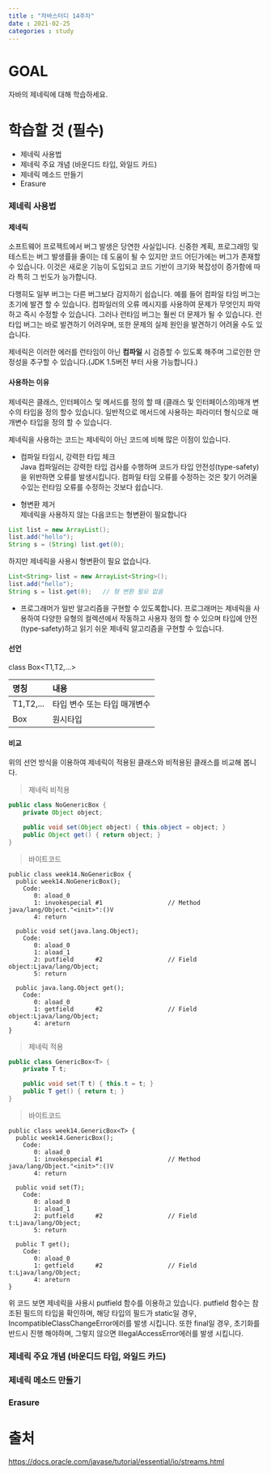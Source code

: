 ```yaml
---
title : "자바스터디 14주차"
date : 2021-02-25
categories : study
---
```


# GOAL
자바의 제네릭에 대해 학습하세요.

# 학습할 것 (필수)

- 제네릭 사용법
- 제네릭 주요 개념 (바운디드 타입, 와일드 카드)
- 제네릭 메소드 만들기
- Erasure


### 제네릭 사용법

#### 제네릭

소프트웨어 프로젝트에서 버그 발생은 당연한 사실입니다. 신중한 계획, 프로그래밍 및 테스트는 버그 발생률을 줄이는 데 도움이 될 수 있지만 코드 어딘가에는 버그가 존재할 수 있습니다. 이것은 새로운 기능이 도입되고 코드 기반이 크기와 복잡성이 증가함에 따라 특히 그 빈도가 능가합니다.

다행히도 일부 버그는 다른 버그보다 감지하기 쉽습니다. 예를 들어 컴파일 타임 버그는 초기에 발견 할 수 있습니다. 컴파일러의 오류 메시지를 사용하여 문제가 무엇인지 파악하고 즉시 수정할 수 있습니다. 그러나 런타임 버그는 훨씬 더 문제가 될 수 있습니다. 런타입 버그는 바로 발견하기 어려우며, 또한 문제의 실제 원인을 발견하기 어려울 수도 있습니다.

제네릭은 이러한 에러를 런타임이 아닌 __컴파일__ 시 검증할 수 있도록 해주며 그로인한 안정성을 추구할 수 있습니다.(JDK 1.5버전 부터 사용 가능합니다.)

#### 사용하는 이유

제네릭은 클래스, 인터페이스 및 메서드를 정의 할 때 (클래스 및 인터페이스의)매개 변수의 타입을 정의 할수 있습니다. 일반적으로 메서드에 사용하는 파라미터 형식으로 매개변수 타입을 정의 할 수 있습니다.

제네릭을 사용하는 코드는 제네릭이 아닌 코드에 비해 많은 이점이 있습니다.

- 컴파일 타임시, 강력한 타입 체크  
 Java 컴파일러는 강력한 타입 검사를 수행하며 코드가 타입 안전성(type-safety)을 위반하면 오류를 발생시킵니다. 컴파일 타임 오류를 수정하는 것은 찾기 어려울 수있는 런타임 오류를 수정하는 것보다 쉽습니다.

- 형변환 제거  
제네릭을 사용하지 않는 다음코드는 형변환이 필요합니다
```java
List list = new ArrayList();
list.add("hello");
String s = (String) list.get(0);
```
하지만 제네릭을 사용시 형변환이 필요 없습니다.
```java
List<String> list = new ArrayList<String>();
list.add("hello");
String s = list.get(0);   // 형 변환 필요 없음
```
- 프로그래머가 일반 알고리즘을 구현할 수 있도록합니다.
프로그래머는 제네릭을 사용하여 다양한 유형의 컬렉션에서 작동하고 사용자 정의 할 수 있으며 타입에 안전(type-safety)하고 읽기 쉬운 제네릭 알고리즘을 구현할 수 있습니다.

#### 선언
class Box\<T1,T2,...\>

|명칭|내용|
|:--|:--|
|T1,T2,...|타입 변수 또는 타입 매개변수|
|Box|원시타입|

#### 비교

위의 선언 방식을 이용하여 제네릭이 적용된 클래스와 비적용된 클래스를 비교해 봅니다.

> 제네릭 비적용

```java
public class NoGenericBox {
    private Object object;

    public void set(Object object) { this.object = object; }
    public Object get() { return object; }
}
```

> 바이트코드

```
public class week14.NoGenericBox {
  public week14.NoGenericBox();
    Code:
       0: aload_0
       1: invokespecial #1                  // Method java/lang/Object."<init>":()V
       4: return

  public void set(java.lang.Object);
    Code:
       0: aload_0
       1: aload_1
       2: putfield      #2                  // Field object:Ljava/lang/Object;
       5: return

  public java.lang.Object get();
    Code:
       0: aload_0
       1: getfield      #2                  // Field object:Ljava/lang/Object;
       4: areturn
}
```

>제네릭 적용

```java
public class GenericBox<T> {
    private T t;

    public void set(T t) { this.t = t; }
    public T get() { return t; }
}
```

> 바이트코드

```
public class week14.GenericBox<T> {
  public week14.GenericBox();
    Code:
       0: aload_0
       1: invokespecial #1                  // Method java/lang/Object."<init>":()V
       4: return

  public void set(T);
    Code:
       0: aload_0
       1: aload_1
       2: putfield      #2                  // Field t:Ljava/lang/Object;
       5: return

  public T get();
    Code:
       0: aload_0
       1: getfield      #2                  // Field t:Ljava/lang/Object;
       4: areturn
}

```

위 코드 보면 제네릭을 사용시 putfield 함수를 이용하고 있습니다. putfield 함수는 참조된 필드의 타입을 확인하며,  해당 타입의 필드가 static일 경우, IncompatibleClassChangeError에러를 발생 시킵니다. 또한 final일 경우, 초기화를 반드시 진행 해야하며, 그렇지 않으면 IllegalAccessError에러를 발생 시킵니다.




### 제네릭 주요 개념 (바운디드 타입, 와일드 카드)
### 제네릭 메소드 만들기
### Erasure

# 출처
https://docs.oracle.com/javase/tutorial/essential/io/streams.html  